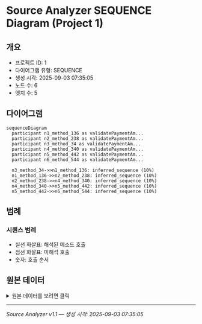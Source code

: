 # Source Analyzer SEQUENCE Diagram (Project 1)

## 개요
- 프로젝트 ID: 1
- 다이어그램 유형: SEQUENCE
- 생성 시각: 2025-09-03 07:35:05
- 노드 수: 6
- 엣지 수: 5

## 다이어그램

```mermaid
sequenceDiagram
  participant n1_method_136 as validatePaymentAm...
  participant n2_method_238 as validatePaymentAm...
  participant n3_method_34 as validatePaymentAm...
  participant n4_method_340 as validatePaymentAm...
  participant n5_method_442 as validatePaymentAm...
  participant n6_method_544 as validatePaymentAm...

  n3_method_34->>n1_method_136: inferred_sequence (10%)
  n1_method_136->>n2_method_238: inferred_sequence (10%)
  n2_method_238->>n4_method_340: inferred_sequence (10%)
  n4_method_340->>n5_method_442: inferred_sequence (10%)
  n5_method_442->>n6_method_544: inferred_sequence (10%)
```

## 범례

### 시퀀스 범례
- 실선 화살표: 해석된 메소드 호출
- 점선 화살표: 미해석 호출
- 숫자: 호출 순서

## 원본 데이터

<details>
<summary>원본 데이터를 보려면 클릭</summary>

노드 목록 (6)
```json
  method:34: validatePaymentAmount() (method)
  method:136: validatePaymentAmount() (method)
  method:238: validatePaymentAmount() (method)
  method:340: validatePaymentAmount() (method)
  method:442: validatePaymentAmount() (method)
  method:544: validatePaymentAmount() (method)
```

엣지 목록 (5)
```json
  method:34 -> method:136 (inferred_sequence)
  method:136 -> method:238 (inferred_sequence)
  method:238 -> method:340 (inferred_sequence)
  method:340 -> method:442 (inferred_sequence)
  method:442 -> method:544 (inferred_sequence)
```

</details>

---
*Source Analyzer v1.1 — 생성 시각: 2025-09-03 07:35:05*